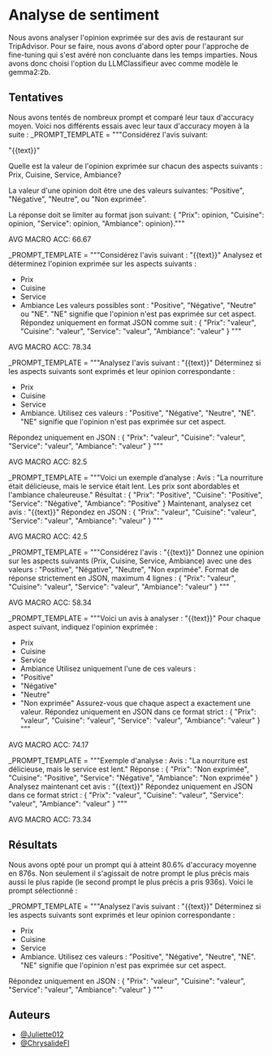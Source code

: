 
# Analyse de sentiment

Nous avons analyser l'opinion exprimée sur des avis de restaurant sur TripAdvisor. Pour se faire, nous avons d'abord opter pour l'approche de fine-tuning qui s'est avéré non concluante dans les temps imparties. 
Nous avons donc choisi l'option du LLMClassifieur avec comme modèle le gemma2:2b. 

## Tentatives
Nous avons tentés de nombreux prompt et comparé leur taux d'accuracy moyen. Voici nos différents essais avec leur taux d'accuracy moyen à la suite : 
_PROMPT_TEMPLATE = """Considérez l'avis suivant:

"{{text}}"

Quelle est la valeur de l'opinion exprimée sur chacun des aspects suivants : Prix, Cuisine, Service, Ambiance?

La valeur d'une opinion doit être une des valeurs suivantes: "Positive", "Négative", "Neutre", ou "Non exprimée".

La réponse doit se limiter au format json suivant:
{ "Prix": opinion, "Cuisine": opinion, "Service": opinion, "Ambiance": opinion}."""

AVG MACRO ACC: 66.67 

_PROMPT_TEMPLATE = """Considérez l'avis suivant :
 "{{text}}"
 Analysez et déterminez l'opinion exprimée sur les aspects suivants : 
 - Prix
 - Cuisine
 - Service
 - Ambiance
 Les valeurs possibles sont : "Positive", "Négative", "Neutre" ou "NE". 
"NE" signifie que l'opinion n'est pas exprimée sur cet aspect.
 Répondez uniquement en format JSON comme suit :
 {
  "Prix": "valeur",
  "Cuisine": "valeur",
  "Service": "valeur",
  "Ambiance": "valeur"
 }
 """

AVG MACRO ACC: 78.34

_PROMPT_TEMPLATE = """Analysez l'avis suivant :
"{{text}}"
Déterminez si les aspects suivants sont exprimés et leur opinion correspondante : 
- Prix
- Cuisine
- Service
- Ambiance.
Utilisez ces valeurs : "Positive", "Négative", "Neutre", "NE". 
"NE" signifie que l'opinion n'est pas exprimée sur cet aspect.

Répondez uniquement en JSON :
{
  "Prix": "valeur",
  "Cuisine": "valeur",
  "Service": "valeur",
  "Ambiance": "valeur"
}
"""

AVG MACRO ACC: 82.5

_PROMPT_TEMPLATE = """Voici un exemple d’analyse :
Avis : "La nourriture était délicieuse, mais le service était lent. Les prix sont abordables et l'ambiance chaleureuse."
Résultat :
{
  "Prix": "Positive",
  "Cuisine": "Positive",
  "Service": "Négative",
  "Ambiance": "Positive"
}
Maintenant, analysez cet avis :
"{{text}}"
Répondez en JSON :
{
  "Prix": "valeur",
  "Cuisine": "valeur",
  "Service": "valeur",
  "Ambiance": "valeur"
}
"""

AVG MACRO ACC: 42.5

_PROMPT_TEMPLATE = """Considérez l'avis :
"{{text}}"
Donnez une opinion sur les aspects suivants (Prix, Cuisine, Service, Ambiance) avec une des valeurs : 
"Positive", "Négative", "Neutre", "Non exprimée".
Format de réponse strictement en JSON, maximum 4 lignes :
{
  "Prix": "valeur",
  "Cuisine": "valeur",
  "Service": "valeur",
  "Ambiance": "valeur"
}
"""

AVG MACRO ACC: 58.34

_PROMPT_TEMPLATE = """Voici un avis à analyser :
"{{text}}"
Pour chaque aspect suivant, indiquez l'opinion exprimée :
- Prix
- Cuisine
- Service
- Ambiance
Utilisez uniquement l'une de ces valeurs : 
- "Positive"
- "Négative"
- "Neutre"
- "Non exprimée"
Assurez-vous que chaque aspect a exactement une valeur. Répondez uniquement en JSON dans ce format strict :
{
  "Prix": "valeur",
  "Cuisine": "valeur",
  "Service": "valeur",
  "Ambiance": "valeur"
}
"""

AVG MACRO ACC: 74.17

_PROMPT_TEMPLATE = """Exemple d'analyse :
Avis : "La nourriture est délicieuse, mais le service est lent."
Réponse :
{
  "Prix": "Non exprimée",
  "Cuisine": "Positive",
  "Service": "Négative",
  "Ambiance": "Non exprimée"
}
Analysez maintenant cet avis :
"{{text}}"
Répondez uniquement en JSON dans ce format strict :
{
  "Prix": "valeur",
  "Cuisine": "valeur",
  "Service": "valeur",
  "Ambiance": "valeur"
}
"""

AVG MACRO ACC: 73.34 

## Résultats
Nous avons opté pour un prompt qui à atteint 80.6% d'accuracy moyenne en 876s. Non seulement il s'agissait de notre prompt le plus précis mais aussi le plus rapide (le second prompt le plus précis a pris 936s). Voici le prompt sélectionné : 

_PROMPT_TEMPLATE = """Analysez l'avis suivant :
"{{text}}"
Déterminez si les aspects suivants sont exprimés et leur opinion correspondante : 
- Prix
- Cuisine
- Service
- Ambiance.
Utilisez ces valeurs : "Positive", "Négative", "Neutre", "NE". 
"NE" signifie que l'opinion n'est pas exprimée sur cet aspect.

Répondez uniquement en JSON :
{
  "Prix": "valeur",
  "Cuisine": "valeur",
  "Service": "valeur",
  "Ambiance": "valeur"
}
"""

    
## Auteurs

- [@Juliette012](https://www.github.com/Juliette012)
- [@ChrysalideFI](https://www.github.com/ChrysalideFI)

